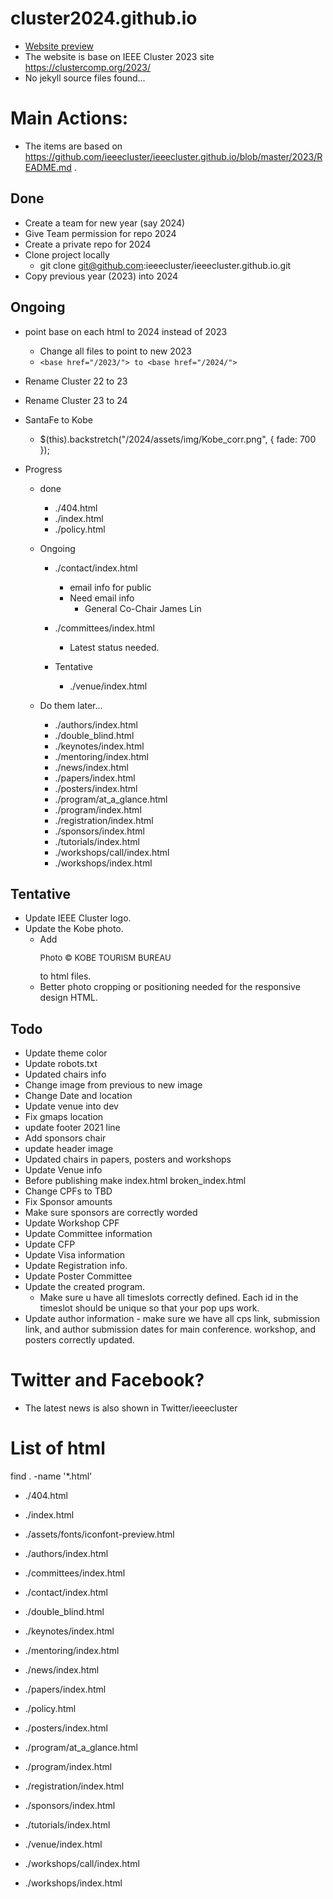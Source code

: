 # cluster2024.github.io
- [Website preview](https://hirota-na.github.io/2024/)
- The website is base on IEEE Cluster 2023 site https://clustercomp.org/2023/
- No jekyll source files found...

# Main Actions:
- The items are based on https://github.com/ieeecluster/ieeecluster.github.io/blob/master/2023/README.md .

## Done
- Create a team for new year (say 2024)
- Give Team permission for repo 2024
- Create a private repo for 2024
- Clone project locally
  - git clone git@github.com:ieeecluster/ieeecluster.github.io.git
- Copy previous year (2023) into 2024

## Ongoing
- point base on each html to 2024 instead of 2023
  - Change all files to point to new 2023
  - ```<base href="/2023/"> to <base href="/2024/">```
- Rename Cluster 22 to 23
- Rename Cluster 23 to 24
- SantaFe to Kobe
  - $(this).backstretch("/2024/assets/img/Kobe_corr.png", { fade: 700 });

- Progress
  - done
    - ./404.html
    - ./index.html
    - ./policy.html

  - Ongoing
    - ./contact/index.html
      - email info for public
      - Need email info
        - General Co-Chair	James Lin

    - ./committees/index.html
      - Latest status needed.

    - Tentative
      - ./venue/index.html
  
  - Do them later...
    - ./authors/index.html
    - ./double_blind.html
    - ./keynotes/index.html
    - ./mentoring/index.html
    - ./news/index.html
    - ./papers/index.html
    - ./posters/index.html
    - ./program/at_a_glance.html
    - ./program/index.html
    - ./registration/index.html
    - ./sponsors/index.html
    - ./tutorials/index.html
    - ./workshops/call/index.html
    - ./workshops/index.html



## Tentative
- Update IEEE Cluster logo.
- Update the Kobe photo.
  - Add <p style="font-size:small;"> Photo © KOBE TOURISM BUREAU</p> to html files.
  - Better photo cropping or positioning needed for the responsive design HTML.

## Todo
- Update theme color
- Update robots.txt
- Updated chairs info
- Change image from previous to new image
- Change Date and location
- Update venue into dev
- Fix gmaps location
- update footer 2021 line
- Add sponsors chair
- update header image
- Updated chairs in papers, posters and workshops
- Update Venue info
- Before publishing make index.html broken_index.html
- Change CPFs to TBD
- Fix Sponsor amounts
- Make sure sponsors are correctly worded
- Update Workshop CPF
- Update Committee information
- Update CFP
- Update Visa information
- Update Registration info.
- Update Poster Committee
- Update the created program.
  - Make sure u have all timeslots correctly defined. Each id in the timeslot should be unique so that your pop ups work.  
- Update author information - make sure we have all cps link, submission link, and author submission dates for main conference. workshop, and posters correctly updated.

# Twitter and Facebook?
- The latest news is also shown in Twitter/ieeecluster

# List of html
find . -name '*.html'
- ./404.html
- ./index.html

- ./assets/fonts/iconfont-preview.html
- ./authors/index.html
- ./committees/index.html
- ./contact/index.html
- ./double_blind.html
- ./keynotes/index.html
- ./mentoring/index.html
- ./news/index.html
- ./papers/index.html
- ./policy.html
- ./posters/index.html
- ./program/at_a_glance.html
- ./program/index.html
- ./registration/index.html
- ./sponsors/index.html
- ./tutorials/index.html
- ./venue/index.html
- ./workshops/call/index.html
- ./workshops/index.html


